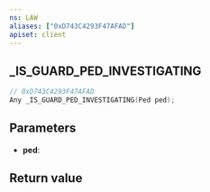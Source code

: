 ```yaml
---
ns: LAW
aliases: ["0xD743C4293F47AFAD"]
apiset: client
---
```

## _IS_GUARD_PED_INVESTIGATING

```c
// 0xD743C4293F47AFAD
Any _IS_GUARD_PED_INVESTIGATING(Ped ped);
```


## Parameters
* **ped**:

## Return value

